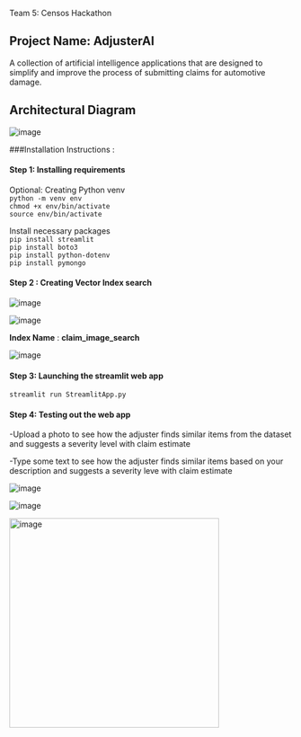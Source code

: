 
Team 5: Censos Hackathon

## Project Name: AdjusterAI

A collection of artificial intelligence applications that are designed to simplify and improve the process of submitting claims for automotive damage.



## Architectural Diagram
![image](https://github.com/ajdidonato7/censos-hackathon/assets/50722159/c9519f75-6680-498a-b5ed-8d02d4b7ef6f)


###Installation Instructions : 

#### Step 1: Installing requirements

Optional: Creating Python venv\
```python -m venv env```\
```chmod +x env/bin/activate```\
```source env/bin/activate```

Install necessary packages\
```pip install streamlit```\
```pip install boto3```\
```pip install python-dotenv```\
```pip install pymongo```

#### Step 2 : Creating Vector Index search

![image](https://github.com/ajdidonato7/censos-hackathon/assets/50722159/10b7eb1a-01a4-460a-af65-469726d65db9)

![image](https://github.com/ajdidonato7/censos-hackathon/assets/50722159/be0043fc-6735-4a68-9e05-50dea50bfa84)

**Index Name** : **claim_image_search**

![image](https://github.com/ajdidonato7/censos-hackathon/assets/50722159/dd01f658-9215-4b82-9f2b-85d3d0d5ba7e)

#### Step 3: Launching the streamlit web app
```streamlit run StreamlitApp.py```

#### Step 4: Testing out the web app

-Upload a photo to see how the adjuster finds similar items from the dataset and suggests a severity level with claim estimate

-Type some text to see how the adjuster finds similar items based on your description and suggests a severity leve with claim estimate

![image](https://github.com/ajdidonato7/censos-hackathon/assets/50722159/f3bf8b84-07e3-44dd-b07f-ac9708e34c2a)



![image](https://github.com/ajdidonato7/censos-hackathon/assets/50722159/d84563ae-0614-4cd9-8034-dea12a02eae7)


<img width="373" alt="image" src="https://github.com/ajdidonato7/censos-hackathon/assets/50722159/40823879-057f-4076-8f2c-8fe16689c22e">




